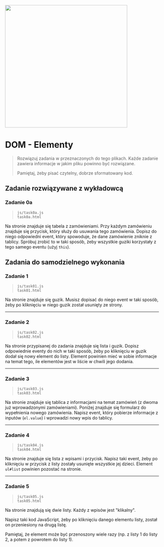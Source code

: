 <img src="http://coderslab.pl/img/coderslab-logo.png" width="400"/>

# DOM - Elementy

> Rozwiązuj zadania w przeznaczonych do tego plikach. Każde zadanie zawiera informacje w jakim pliku powinno być rozwiązane.
>
> Pamiętaj, żeby pisać czytelny, dobrze sformatowany kod.

## Zadanie rozwiązywane z wykładowcą

### Zadanie 0a

> `js/task0a.js`  
> `task0a.html`

Na stronie znajduje się tabela z zamówieniami. Przy każdym zamówieniu znajduje się przycisk, który służy do usuwania tego zamówienia.
Dopisz do niego odpowiedni event, który spowoduje, że dane zamówienie zniknie z tablicy. Spróbuj zrobić to w taki sposób, żeby wszystkie guziki korzystały z tego samego eventu (użyj ```this```).


## Zadania do samodzielnego wykonania

### Zadanie 1

> `js/task01.js`  
> `task01.html`

Na stronie znajduje się guzik. Musisz dopisać do niego event w taki sposób, żeby po kliknięciu w niego guzik został usunięty ze strony.

--- 

### Zadanie 2

> `js/task02.js`  
> `task02.html`

Na stronie przypisanej do zadania znajduje się lista i guzik. Dopisz odpowiednie eventy do nich w taki sposób, żeby po kliknięciu w guzik dodał się nowy element do listy. Element powinien mieć w sobie informacje na temat tego, ile elementów jest w liście w chwili jego dodania.

---

### Zadanie 3 

> `js/task03.js`  
> `task03.html`

Na stronie znajduje się tablica z informacjami na temat zamówień (z dwoma już wprowadzonymi zamówieniami).
Poniżej znajduje się formularz do wypełnienia nowego zamówienia. Napisz event, który pobierze informacje z inputów (```el.value```) i wprowadzi nowy wpis do tablicy.

---

### Zadanie 4 

> `js/task04.js`  
> `task04.html`

Na stronie znajduje się lista z wpisami i przycisk. Napisz taki event, żeby po kliknięciu w przycisk z listy zostały usunięte wszystkie jej dzieci. Element ```ul#list``` powinien pozostać na stronie.

---

### Zadanie 5

> `js/task05.js`  
> `task05.html`

Na stronie znajdują się dwie listy. Każdy z wpisów jest "klikalny". 

Napisz taki kod JavaScript, żeby po kliknięciu danego elementu listy, został on przeniesiony na drugą listę.

Pamiętaj, że element może być przenoszony wiele razy (np. z listy 1 do listy 2, a potem z powrotem do listy 1).
